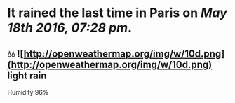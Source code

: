 # It rained the last time in Paris on *May 18th 2016, 07:28 pm*.
## 💧💧   ![http://openweathermap.org/img/w/10d.png](http://openweathermap.org/img/w/10d.png) light rain
Humidity 96%

